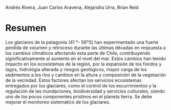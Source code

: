 Andrés Rivera, Juan Carlos Aravena, Alejandra Urra, Brian Reid
# Resumen
Los glaciares de la patagonia (41 °- 56°S) han experimentado una fuerte perdida de volumen y retroceso durante las últimas décadas en respuesta a los cambios climáticos afectando esta parte de Chile, contribuyendo siginificativamente al aumento en el nivel del mar. Estos cambios han tenido impacto en los ecosistemas de la región, por la expansión de los fiordos y lagos, hidrológia alterada y riesgos geológicos, mayor carga de los sedimentos a los ríos y cambios en la altura y composición de la vegetación de la vecindad. Estos factores afectan los servicios ecosistemas entregados por los glaciares, como el control de los escurrimientos y la regulación de las inundaciones, biodiversidad y servicios culturales, siendo uno de los pocos componentes pristinos en el planeta tierra. Se debe mejorar el monitoreo sistematico de los glaciares.